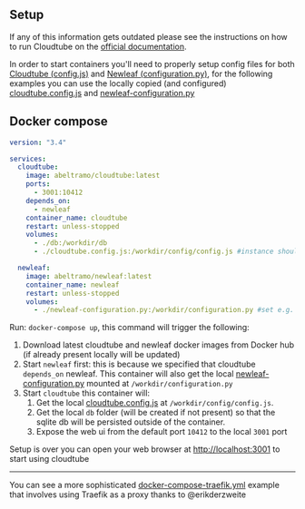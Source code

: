 ## Setup

If any of this information gets outdated please see the instructions on how to run Cloudtube on the [official documentation](https://git.sr.ht/~cadence/tube-docs/tree/main/item/docs).

In order to start containers you'll need to properly setup config files for both [Cloudtube (config.js)](https://git.sr.ht/~cadence/cloudtube/tree/main/item/config/config.sample.js) and [Newleaf (configuration.py)](https://git.sr.ht/~cadence/NewLeaf/tree/main/item/configuration.sample.py), for the following examples you can use the locally copied (and configured) [cloudtube.config.js](cloudtube.config.js) and [newleaf-configuration.py](newleaf-configuration.py)

## Docker compose

```yaml
version: "3.4"

services:
  cloudtube:
    image: abeltramo/cloudtube:latest
    ports:
      - 3001:10412
    depends_on:
      - newleaf
    container_name: cloudtube
    restart: unless-stopped
    volumes:
      - ./db:/workdir/db
      - ./cloudtube.config.js:/workdir/config/config.js #instance should be "http://newleaf:3000"

  newleaf:
    image: abeltramo/newleaf:latest
    container_name: newleaf
    restart: unless-stopped
    volumes:
      - ./newleaf-configuration.py:/workdir/configuration.py #set e.g. website_origin = "https://tube.domain.tld" and bind_port = 3000
```

Run: `docker-compose up`, this command will trigger the following:

1. Download latest cloudtube and newleaf docker images from Docker hub (if already present locally will be updated)
2. Start `newleaf` first: this is because we specified that cloudtube `depends_on` newleaf. This container will also get the local [newleaf-configuration.py](newleaf-configuration.py) mounted at `/workdir/configuration.py`
3. Start `cloudtube` this container will:
    1. Get the local [cloudtube.config.js](cloudtube.config.js) at `/workdir/config/config.js`.
    2. Get the local `db` folder (will be created if not present) so that the sqlite db will be persisted outside of the container.
    3. Expose the web ui from the default port `10412` to the local `3001` port

Setup is over you can open your web browser at [http://localhost:3001](http://localhost:3001) to start using cloudtube 

---

You can see a more sophisticated [docker-compose-traefik.yml](docker-compose-traefik.yml) example that involves using Traefik as a proxy thanks to @erikderzweite